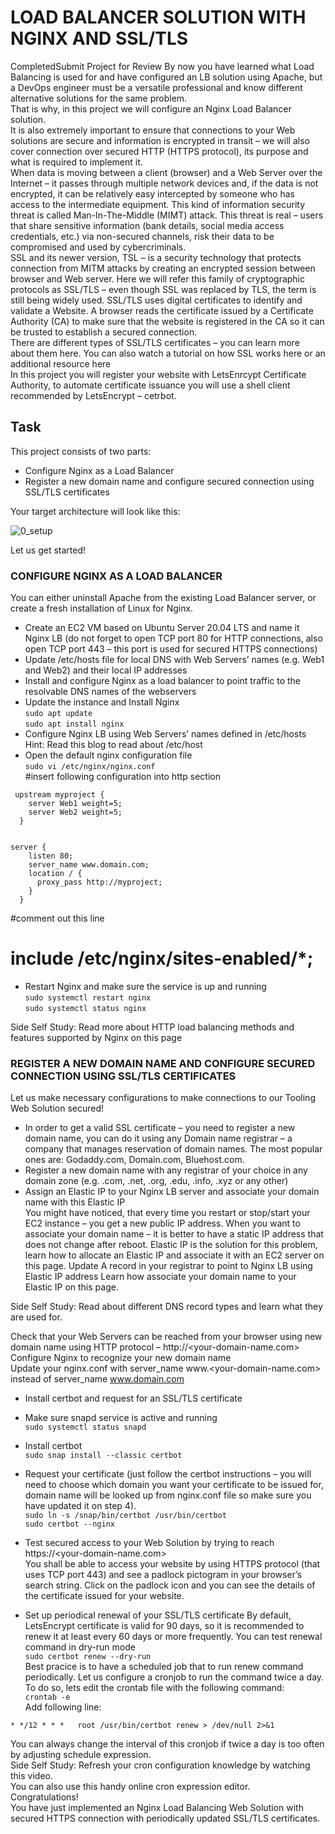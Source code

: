 # LOAD BALANCER SOLUTION WITH NGINX AND SSL/TLS
CompletedSubmit Project for Review
By now you have learned what Load Balancing is used for and have configured an LB solution using Apache, but a DevOps engineer must be a versatile professional and know different alternative solutions for the same problem.<br>
That is why, in this project we will configure an Nginx Load Balancer solution.<br>
It is also extremely important to ensure that connections to your Web solutions are secure and information is encrypted in transit – we will also cover connection over secured HTTP (HTTPS protocol), its purpose and what is required to implement it.<br>
When data is moving between a client (browser) and a Web Server over the Internet – it passes through multiple network devices and, if the data is not encrypted, it can be relatively easy intercepted by someone who has access to the intermediate equipment. This kind of information security threat is called Man-In-The-Middle (MIMT) attack.
This threat is real – users that share sensitive information (bank details, social media access credentials, etc.) via non-secured channels, risk their data to be compromised and used by cybercriminals.<br>
SSL and its newer version, TSL – is a security technology that protects connection from MITM attacks by creating an encrypted session between browser and Web server. Here we will refer this family of cryptographic protocols as SSL/TLS – even though SSL was replaced by TLS, the term is still being widely used.
SSL/TLS uses digital certificates to identify and validate a Website. A browser reads the certificate issued by a Certificate Authority (CA) to make sure that the website is registered in the CA so it can be trusted to establish a secured connection.<br>
There are different types of SSL/TLS certificates – you can learn more about them here. You can also watch a tutorial on how SSL works here or an additional resource here<br>
In this project you will register your website with LetsEnrcypt Certificate Authority, to automate certificate issuance you will use a shell client recommended by LetsEncrypt – cetrbot.<br>

## Task<br>
This project consists of two parts:<br>
- Configure Nginx as a Load Balancer 
- Register a new domain name and configure secured connection using SSL/TLS certificates

Your target architecture will look like this:

![0_setup](https://github.com/ifydevops23/DevOps_Tooling_Website_Solution/assets/126971054/b0b87554-aa1b-4a0c-903b-cec51afda452)

Let us get started!<br>

### CONFIGURE NGINX AS A LOAD BALANCER <br>
You can either uninstall Apache from the existing Load Balancer server, or create a fresh installation of Linux for Nginx.<br>
- Create an EC2 VM based on Ubuntu Server 20.04 LTS and name it Nginx LB (do not forget to open TCP port 80 for HTTP connections, also open TCP port 443 – this port is used for secured HTTPS connections)
- Update /etc/hosts file for local DNS with Web Servers’ names (e.g. Web1 and Web2) and their local IP addresses
- Install and configure Nginx as a load balancer to point traffic to the resolvable DNS names of the webservers
- Update the instance and Install Nginx<br>
`sudo apt update`<br>
`sudo apt install nginx`<br>
- Configure Nginx LB using Web Servers’ names defined in /etc/hosts<br>
Hint: Read this blog to read about /etc/host
- Open the default nginx configuration file<br>
`sudo vi /etc/nginx/nginx.conf`<br>
#insert following configuration into http section

```
 upstream myproject {
    server Web1 weight=5;
    server Web2 weight=5;
  }


server {
    listen 80;
    server_name www.domain.com;
    location / {
      proxy_pass http://myproject;
    }
  }
```

#comment out this line <br>
#       include /etc/nginx/sites-enabled/*;<br>

- Restart Nginx and make sure the service is up and running <br>
`sudo systemctl restart nginx`<br>
`sudo systemctl status nginx`<br>

Side Self Study: Read more about HTTP load balancing methods and features supported by Nginx on this page

### REGISTER A NEW DOMAIN NAME AND CONFIGURE SECURED CONNECTION USING SSL/TLS CERTIFICATES
Let us make necessary configurations to make connections to our Tooling Web Solution secured!
- In order to get a valid SSL certificate – you need to register a new domain name, you can do it using any Domain name registrar – a company that manages reservation of domain names. The most popular ones are: Godaddy.com, Domain.com, Bluehost.com.
- Register a new domain name with any registrar of your choice in any domain zone (e.g. .com, .net, .org, .edu, .info, .xyz or any other)
- Assign an Elastic IP to your Nginx LB server and associate your domain name with this Elastic IP<br>
You might have noticed, that every time you restart or stop/start your EC2 instance – you get a new public IP address. When you want to associate your domain name – it is better to have a static IP address that does not change after reboot. Elastic IP is the solution for this problem, learn how to allocate an Elastic IP and associate it with an EC2 server on this page.
Update A record in your registrar to point to Nginx LB using Elastic IP address
Learn how associate your domain name to your Elastic IP on this page.<br>

Side Self Study: Read about different DNS record types and learn what they are used for.<br>

Check that your Web Servers can be reached from your browser using new domain name using HTTP protocol – http://<your-domain-name.com><br>
Configure Nginx to recognize your new domain name<br>
Update your nginx.conf with server_name www.<your-domain-name.com> instead of server_name www.domain.com<br>
- Install certbot and request for an SSL/TLS certificate<br>
- Make sure snapd service is active and running<br>
`sudo systemctl status snapd`
- Install certbot <br>
`sudo snap install --classic certbot`<br>
- Request your certificate (just follow the certbot instructions – you will need to choose which domain you want your certificate to be issued for, domain name will be looked up from nginx.conf file so make sure you have updated it on step 4).<br>
`sudo ln -s /snap/bin/certbot /usr/bin/certbot`<br>
`sudo certbot --nginx`<br>
- Test secured access to your Web Solution by trying to reach https://<your-domain-name.com><br>
You shall be able to access your website by using HTTPS protocol (that uses TCP port 443) and see a padlock pictogram in your browser’s search string.
Click on the padlock icon and you can see the details of the certificate issued for your website.<br>

- Set up periodical renewal of your SSL/TLS certificate
By default, LetsEncrypt certificate is valid for 90 days, so it is recommended to renew it at least every 60 days or more frequently.
You can test renewal command in dry-run mode<br>
`sudo certbot renew --dry-run`<br>
Best pracice is to have a scheduled job that to run renew command periodically. Let us configure a cronjob to run the command twice a day.
To do so, lets edit the crontab file with the following command:<br>
`crontab -e`<br>
Add following line:<br>
```
* */12 * * *   root /usr/bin/certbot renew > /dev/null 2>&1
```
You can always change the interval of this cronjob if twice a day is too often by adjusting schedule expression.<br>
Side Self Study: Refresh your cron configuration knowledge by watching this video.<br>
You can also use this handy online cron expression editor.<br>
Congratulations!<br>
You have just implemented an Nginx Load Balancing Web Solution with secured HTTPS connection with periodically updated SSL/TLS certificates.<br>


